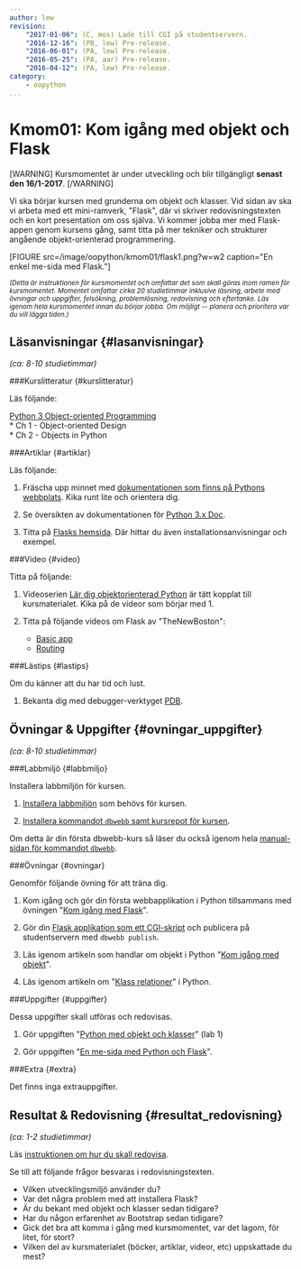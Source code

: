 ```yaml
---
author: lew
revision:
    "2017-01-06": (C, mos) Lade till CGI på studentservern.
    "2016-12-16": (PB, lew) Pre-release.
    "2016-06-01": (PA, lew) Pre-release.
    "2016-05-25": (PA, aar) Pre-release.
    "2016-04-12": (PA, lew) Pre-release.
category:
    - oopython
...
```

Kmom01: Kom igång med objekt och Flask
====================================

[WARNING]
Kursmomentet är under utveckling och blir tillgängligt **senast den 16/1-2017**.
[/WARNING]

Vi ska börjar kursen med grunderna om objekt och klasser. Vid sidan av ska vi arbeta med ett mini-ramverk, "Flask", där vi skriver redovisningstexten och en kort presentation om oss själva. Vi kommer jobba mer med Flask-appen genom kursens gång, samt titta på mer tekniker och strukturer angående objekt-orienterad programmering.

<!--more-->

[FIGURE src=/image/oopython/kmom01/flask1.png?w=w2 caption="En enkel me-sida med Flask."]


<!-- Flytta nedan text till eget dokumet/vy/block -->

<small>*(Detta är instruktionen för kursmomentet och omfattar det som skall göras inom ramen för kursmomentet. Momentet omfattar cirka 20 studietimmar inklusive läsning, arbete med övningar och uppgifter, felsökning, problemlösning, redovisning och eftertanke. Läs igenom hela kursmomentet innan du börjar jobba. Om möjligt -- planera och prioritera var du vill lägga tiden.)*</small>



Läsanvisningar  {#lasanvisningar}
---------------------------------

*(ca: 8-10 studietimmar)*



###Kurslitteratur  {#kurslitteratur}

Läs följande:

[Python 3 Object-oriented Programming](kunskap/boken-python3-object-oriented-programming)  
    * Ch 1 - Object-oriented Design  
    * Ch 2 - Objects in Python



###Artiklar {#artiklar}

Läs följande:

1. Fräscha upp minnet med [dokumentationen som finns på Pythons webbplats](https://www.python.org/doc/). Kika runt lite och orientera dig.

2. Se översikten av dokumentationen för [Python 3.x Doc](https://docs.python.org/3/).

3. Titta på [Flasks hemsida](http://flask.pocoo.org/). Där hittar du även installationsanvisningar och exempel.



###Video  {#video}

Titta på följande:  

1. Videoserien [Lär dig objektorienterad Python](https://www.youtube.com/playlist?list=PLKtP9l5q3ce8cmKXE9Gw1Ra0GaYufGbN7) är tätt kopplat till kursmaterialet. Kika på de videor som börjar med 1.

2. Titta på följande videos om Flask av "TheNewBoston":  

    * [Basic app](https://www.youtube.com/watch?v=ZVGwqnjOKjk)  
    * [Routing](https://www.youtube.com/watch?v=27Fjrlx4s-o)



###Lästips {#lastips}

Om du känner att du har tid och lust.

1. Bekanta dig med debugger-verktyget [PDB](https://docs.python.org/3.2/library/pdb.html).



Övningar & Uppgifter  {#ovningar_uppgifter}
-------------------------------------------

*(ca: 8-10 studietimmar)*



###Labbmiljö {#labbmiljo}

Installera labbmiljön för kursen.

1. [Installera labbmiljön](oopython/labbmiljo) som behövs för kursen.

1. [Installera kommandot `dbwebb`  samt kursrepot för kursen](dbwebb-cli/clone).

Om detta är din första dbwebb-kurs så läser du också igenom hela [manual-sidan för kommandot `dbwebb`](dbwebb-cli).



###Övningar {#ovningar}

Genomför följande övning för att träna dig.

1. Kom igång och gör din första webbapplikation i Python tillsammans med övningen "[Kom igång med Flask](kunskap/kom-igang-med-flask)".

1. Gör din [Flask applikation som ett CGI-skript](coachen/flask-som-cgi-script) och publicera på studentservern med `dbwebb publish`.

2. Läs igenom artikeln som handlar om objekt i Python "[Kom igång med objekt](kunskap/kom-igang-med-objekt)".  

3. Läs igenom artikeln om "[Klass relationer](kunskap/klass-relationer)" i Python.



###Uppgifter {#uppgifter}

Dessa uppgifter skall utföras och redovisas.

1. Gör uppgiften "[Python med objekt och klasser](uppgift/python-med-objekt-och-klasser)" (lab 1)

2. Gör uppgiften "[En me-sida med Python och Flask](uppgift/en-me-sida-med-python-och-flask)".



###Extra {#extra}

<!-- 1. Gör uppgiften "[Återställ trasigt objekt](uppgift/aterstall-trasigt-objekt)" -->
Det finns inga extrauppgifter.


Resultat & Redovisning  {#resultat_redovisning}
-----------------------------------------------

*(ca: 1-2 studietimmar)*

Läs [instruktionen om hur du skall redovisa](oopython/redovisa).

Se till att följande frågor besvaras i redovisningstexten.

* Vilken utvecklingsmiljö använder du?
* Var det några problem med att installera Flask?
* Är du bekant med objekt och klasser sedan tidigare?
* Har du någon erfarenhet av Bootstrap sedan tidigare?
* Gick det bra att komma i gång med kursmomentet, var det lagom, för litet, för stort?
* Vilken del av kursmaterialet (böcker, artiklar, videor, etc) uppskattade du mest?
